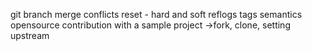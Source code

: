 git branch
merge conflicts
reset - hard and soft
reflogs
tags
semantics
opensource contribution with a sample project
->fork, clone, setting upstream
